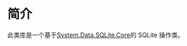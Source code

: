 # 简介
此类库是一个基于[System.Data.SQLite.Core](https://www.nuget.org/packages/System.Data.SQLite.Core)的 SQLite 操作类。
